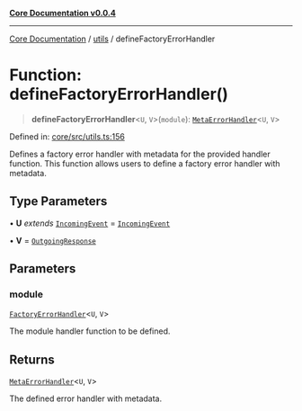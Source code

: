 [**Core Documentation v0.0.4**](../../README.md)

***

[Core Documentation](../../modules.md) / [utils](../README.md) / defineFactoryErrorHandler

# Function: defineFactoryErrorHandler()

> **defineFactoryErrorHandler**\<`U`, `V`\>(`module`): [`MetaErrorHandler`](../../declarations/interfaces/MetaErrorHandler.md)\<`U`, `V`\>

Defined in: [core/src/utils.ts:156](https://github.com/stonemjs/core/blob/d2167ff53d508d3a75c05f0cf962180518d3e061/src/utils.ts#L156)

Defines a factory error handler with metadata for the provided handler function.
This function allows users to define a factory error handler with metadata.

## Type Parameters

• **U** *extends* [`IncomingEvent`](../../events/IncomingEvent/classes/IncomingEvent.md) = [`IncomingEvent`](../../events/IncomingEvent/classes/IncomingEvent.md)

• **V** = [`OutgoingResponse`](../../events/OutgoingResponse/classes/OutgoingResponse.md)

## Parameters

### module

[`FactoryErrorHandler`](../../declarations/type-aliases/FactoryErrorHandler.md)\<`U`, `V`\>

The module handler function to be defined.

## Returns

[`MetaErrorHandler`](../../declarations/interfaces/MetaErrorHandler.md)\<`U`, `V`\>

The defined error handler with metadata.
